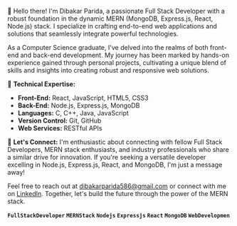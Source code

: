 👋 Hello there! I'm Dibakar Parida, a passionate Full Stack Developer with a robust foundation in the dynamic MERN (MongoDB, Express.js, React, Node.js) stack. I specialize in crafting end-to-end web applications and solutions that seamlessly integrate powerful technologies.

As a Computer Science graduate, I've delved into the realms of both front-end and back-end development. My journey has been marked by hands-on experience gained through personal projects, cultivating a unique blend of skills and insights into creating robust and responsive web solutions.

🚀 **Technical Expertise:**

- **Front-End:** React, JavaScript, HTML5, CSS3
- **Back-End:** Node.js, Express.js, MongoDB
- **Languages:** C, C++, Java, JavaScript
- **Version Control:** Git, GitHub
- **Web Services:** RESTful APIs 

🤝 **Let's Connect:**
I'm enthusiastic about connecting with fellow Full Stack Developers, MERN stack enthusiasts, and industry professionals who share a similar drive for innovation. If you're seeking a versatile developer excelling in Node.js, Express.js, React, and MongoDB, I'm just a message away!

Feel free to reach out at [dibakarparida586@gmail.com](mailto:dibakarparida586@gmail.com) or connect with me on [LinkedIn](https://www.linkedin.com/in/dibakar-parida/). Together, let's build the future through the power of the MERN stack.

**`FullStackDeveloper` `MERNStack` `Nodejs` `Expressjs` `React` `MongoDB` `WebDevelopmen`**
